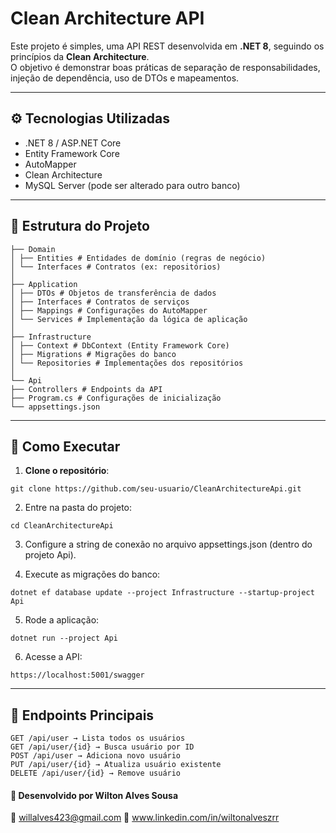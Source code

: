 # Clean Architecture API

Este projeto é simples, uma API REST desenvolvida em **.NET 8**, seguindo os princípios da **Clean Architecture**.  
O objetivo é demonstrar boas práticas de separação de responsabilidades, injeção de dependência, uso de DTOs e mapeamentos.

---

## ⚙️ Tecnologias Utilizadas

- .NET 8 / ASP.NET Core  
- Entity Framework Core  
- AutoMapper  
- Clean Architecture  
- MySQL Server (pode ser alterado para outro banco)  

---

## 📂 Estrutura do Projeto
```
├── Domain
│ ├── Entities # Entidades de domínio (regras de negócio)
│ └── Interfaces # Contratos (ex: repositórios)
│
├── Application
│ ├── DTOs # Objetos de transferência de dados
│ ├── Interfaces # Contratos de serviços
│ ├── Mappings # Configurações do AutoMapper
│ └── Services # Implementação da lógica de aplicação
│
├── Infrastructure
│ ├── Context # DbContext (Entity Framework Core)
│ ├── Migrations # Migrações do banco
│ └── Repositories # Implementações dos repositórios
│
└── Api
├── Controllers # Endpoints da API
├── Program.cs # Configurações de inicialização
└── appsettings.json
```

---

## 🚀 Como Executar
1. **Clone o repositório**:  
```
git clone https://github.com/seu-usuario/CleanArchitectureApi.git
```

2. Entre na pasta do projeto:
```
cd CleanArchitectureApi
```

3. Configure a string de conexão no arquivo appsettings.json (dentro do projeto Api).

4. Execute as migrações do banco:
```
dotnet ef database update --project Infrastructure --startup-project Api
```

5. Rode a aplicação:
```
dotnet run --project Api
```

6. Acesse a API:
```
https://localhost:5001/swagger
```

---

## 📌 Endpoints Principais
```
GET /api/user → Lista todos os usuários
GET /api/user/{id} → Busca usuário por ID
POST /api/user → Adiciona novo usuário
PUT /api/user/{id} → Atualiza usuário existente
DELETE /api/user/{id} → Remove usuário
```

#### 👤 Desenvolvido por Wilton Alves Sousa

📧 willalves423@gmail.com
🔗 www.linkedin.com/in/wiltonalveszrr
